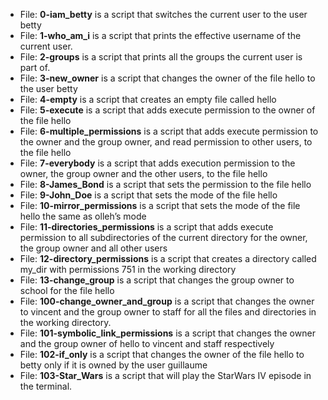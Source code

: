 * File: **0-iam_betty** is a script that switches the current user to the user betty<br>
* File: **1-who_am_i** is a script that prints the effective username of the current user.<br>
* File: **2-groups** is a script that prints all the groups the current user is part of.<br>
* File: **3-new_owner** is a script that changes the owner of the file hello to the user betty<br>
* File: **4-empty** is a script that creates an empty file called hello<br>
* File: **5-execute** is a script that adds execute permission to the owner of the file hello<br>
* File: **6-multiple_permissions** is a script that adds execute permission to the owner and the group owner, and read permission to other users, to the file hello<br>
* File: **7-everybody** is a script that adds execution permission to the owner, the group owner and the other users, to the file hello<br>
* File: **8-James_Bond** is a script that sets the permission to the file hello<br>
* File: **9-John_Doe** is a script that sets the mode of the file hello<br>
* File: **10-mirror_permissions** is a script that sets the mode of the file hello the same as olleh’s mode<br>
* File: **11-directories_permissions** is a script that adds execute permission to all subdirectories of the current directory for the owner, the group owner and all other users<br>
* File: **12-directory_permissions** is a script that creates a directory called my_dir with permissions 751 in the working directory<br>
* File: **13-change_group** is a script that changes the group owner to school for the file hello<br>
* File: **100-change_owner_and_group** is a script that changes the owner to vincent and the group owner to staff for all the files and directories in the working directory.<br>
* File: **101-symbolic_link_permissions** is a script that changes the owner and the group owner of hello to vincent and staff respectively<br>
* File: **102-if_only** is a script that changes the owner of the file hello to betty only if it is owned by the user guillaume<br>
* File: **103-Star_Wars** is a script that will play the StarWars IV episode in the terminal.<br>
